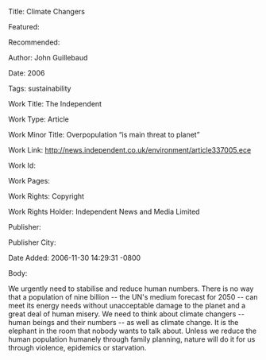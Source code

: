 Title: Climate Changers

Featured: 

Recommended: 

Author: John Guillebaud

Date: 2006

Tags: sustainability

Work Title: The Independent

Work Type: Article

Work Minor Title:  Overpopulation “is main threat to planet”

Work Link: http://news.independent.co.uk/environment/article337005.ece

Work Id:  

Work Pages:  

Work Rights:  Copyright

Work Rights Holder:  Independent News and Media Limited

Publisher:  

Publisher City:  

Date Added: 2006-11-30 14:29:31 -0800

Body:

We urgently need to stabilise and reduce human numbers. There is no way that a population of nine billion -- the UN's medium forecast for 2050 -- can meet its energy needs without unacceptable damage to the planet and a great deal of human misery. We need to think about climate changers -- human beings and their numbers -- as well as climate change. It is the elephant in the room that nobody wants to talk about. Unless we reduce the human population humanely through family planning, nature will do it for us through violence, epidemics or starvation.


